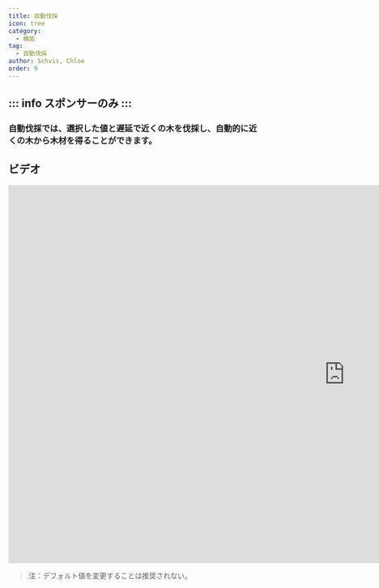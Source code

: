 ```yaml
---
title: 自動伐採
icon: tree
category:
  - 機能
tag:
  - 自動伐採
author: Schvis, Chloe
order: 9
---
```

::: info スポンサーのみ
:::
---
### 自動伐採では、選択した値と遅延で近くの木を伐採し、自動的に近くの木から木材を得ることができます。

## ビデオ

<div class="iframe-container"><iframe width="1328" height="747" src="https://www.youtube.com/embed/v95_NOxc4do?list=PL5eI1Tb64p56g27qfYk7VuFTz4FK6YrKa" title="Korepi - Auto Tree Farm" frameborder="0" allow="accelerometer; autoplay; clipboard-write; encrypted-media; gyroscope; picture-in-picture; web-share" referrerpolicy="strict-origin-when-cross-origin" allowfullscreen></iframe></div>

> 注：デフォルト値を変更することは推奨されない。

